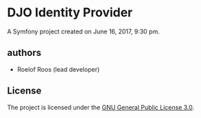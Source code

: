 # DJO Identity Provider

A Symfony project created on June 16, 2017, 9:30 pm.

## authors

- Roelof Roos (lead developer)

## License

The project is licensed under the [GNU General Public License 3.0][license].

[license]: LICENSE.md
